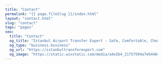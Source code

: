 ```yaml
---
title: "Contact"
permalink: "{{ page.fileSlug }}/index.html"
layout: "contact.html"
slug: "contact"
tags: "pages"
seo:
  title: "Contact"
  og_title: "Istanbul Airport Transfer Expert - Safe, Comfortable, Cheap"
  og_type: "business.business"
  og_url: "https://istanbultransferexpert.com"
  og_image: "https://static.wixstatic.com/media/a4e2b4_21757594a7e64484a3beaf5b956a2699~mv2.jpg/v1/fill/w_1349,h_726,al_c/a4e2b4_21757594a7e64484a3beaf5b956a2699~mv2.jpg"
---
```



